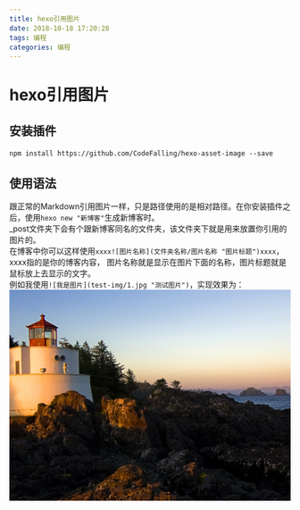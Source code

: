 ```yaml
---
title: hexo引用图片
date: 2018-10-18 17:20:28
tags: 编程
categories: 编程
---
```

# hexo引用图片
## 安装插件
`npm install https://github.com/CodeFalling/hexo-asset-image --save`
## 使用语法
跟正常的Markdown引用图片一样，只是路径使用的是相对路径。在你安装插件之后，使用`hexo new "新博客"`生成新博客时。  
_post文件夹下会有个跟新博客同名的文件夹，该文件夹下就是用来放置你引用的图片的。  
在博客中你可以这样使用`xxxx![图片名称](文件夹名称/图片名称 "图片标题")xxxx`，xxxx指的是你的博客内容，
图片名称就是显示在图片下面的名称，图片标题就是鼠标放上去显示的文字。  
例如我使用`![我是图片](test-img/1.jpg "测试图片")`，实现效果为：  
![我是图片](test-img/1.jpg "测试图片")
